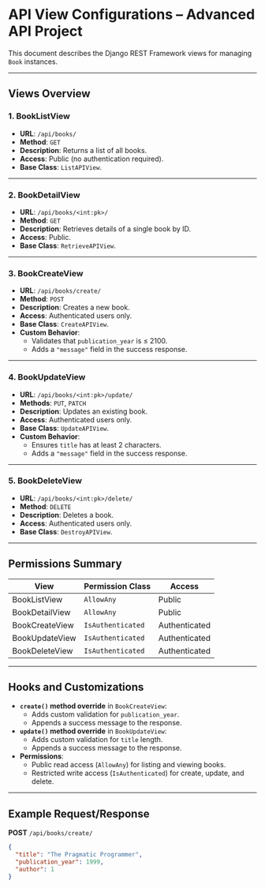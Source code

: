 # API View Configurations – Advanced API Project

This document describes the Django REST Framework views for managing `Book` instances.

---

## Views Overview

### 1. **BookListView**
- **URL**: `/api/books/`
- **Method**: `GET`
- **Description**: Returns a list of all books.
- **Access**: Public (no authentication required).
- **Base Class**: `ListAPIView`.

---

### 2. **BookDetailView**
- **URL**: `/api/books/<int:pk>/`
- **Method**: `GET`
- **Description**: Retrieves details of a single book by ID.
- **Access**: Public.
- **Base Class**: `RetrieveAPIView`.

---

### 3. **BookCreateView**
- **URL**: `/api/books/create/`
- **Method**: `POST`
- **Description**: Creates a new book.
- **Access**: Authenticated users only.
- **Base Class**: `CreateAPIView`.
- **Custom Behavior**:
  - Validates that `publication_year` is ≤ 2100.
  - Adds a `"message"` field in the success response.

---

### 4. **BookUpdateView**
- **URL**: `/api/books/<int:pk>/update/`
- **Methods**: `PUT`, `PATCH`
- **Description**: Updates an existing book.
- **Access**: Authenticated users only.
- **Base Class**: `UpdateAPIView`.
- **Custom Behavior**:
  - Ensures `title` has at least 2 characters.
  - Adds a `"message"` field in the success response.

---

### 5. **BookDeleteView**
- **URL**: `/api/books/<int:pk>/delete/`
- **Method**: `DELETE`
- **Description**: Deletes a book.
- **Access**: Authenticated users only.
- **Base Class**: `DestroyAPIView`.

---

## Permissions Summary
| View            | Permission Class          | Access            |
|-----------------|---------------------------|-------------------|
| BookListView    | `AllowAny`                 | Public            |
| BookDetailView  | `AllowAny`                 | Public            |
| BookCreateView  | `IsAuthenticated`          | Authenticated     |
| BookUpdateView  | `IsAuthenticated`          | Authenticated     |
| BookDeleteView  | `IsAuthenticated`          | Authenticated     |

---

## Hooks and Customizations
- **`create()` method override** in `BookCreateView`:
  - Adds custom validation for `publication_year`.
  - Appends a success message to the response.
- **`update()` method override** in `BookUpdateView`:
  - Adds custom validation for `title` length.
  - Appends a success message to the response.
- **Permissions**:
  - Public read access (`AllowAny`) for listing and viewing books.
  - Restricted write access (`IsAuthenticated`) for create, update, and delete.

---

## Example Request/Response

**POST** `/api/books/create/`  
```json
{
  "title": "The Pragmatic Programmer",
  "publication_year": 1999,
  "author": 1
}
